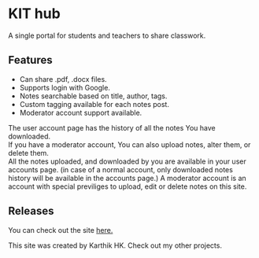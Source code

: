 # KIT hub

A single portal for students and teachers to share classwork.

## Features

- Can share .pdf, .docx files.
- Supports login with Google.
- Notes searchable based on title, author, tags.
- Custom tagging available for each notes post.
- Moderator account support available.

The user account page has the history of all the notes You have downloaded.  
If you have a moderator account, You can also upload notes, alter them, or delete them.  
All the notes uploaded, and downloaded by you are available in your user accounts page.
(in case of a normal account, only downloaded notes history will be available in the accounts page.)
A moderator account is an account with special previliges to upload, edit or delete notes on this site.


## Releases

You can check out the site [here.](https://kitcclub.herokuapp.com/)

This site was created by Karthik HK.
Check out my other projects.

